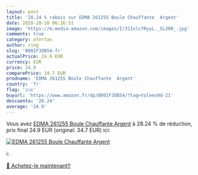 ```yaml
---
layout: post
title: '28.24 % rabais sur EDMA 261255 Boule Chauffante  Argent'
date: 2020-10-10 06:26:51
image: 'https://m.media-amazon.com/images/I/31IvlcYRyyL._SL200_.jpg'
comments: true
category: ofertas
author: ring
slug: 'B00IF3OB54-fr'
actualPrice: 24.9 EUR
currency: EUR
price: 24.9
comparePrice: 34.7 EUR
prodname: 'EDMA 261255 Boule Chauffante  Argent'
country: 'fr'
flag: '🇫🇷'
buyurl: 'https://www.amazon.fr/dp/B00IF3OB54/?tag=tolees0d-21'
descuento: '28.24'
average: '24.9'
---
```


Vous avez [EDMA 261255 Boule Chauffante  Argent](https://www.amazon.fr/dp/B00IF3OB54/?tag=tolees0d-21)  à  28.24 % de réduction, prix final  24.9 EUR (original: 34.7 EUR) ici:

[![EDMA 261255 Boule Chauffante  Argent](https://m.media-amazon.com/images/I/31IvlcYRyyL._SL200_.jpg)](https://www.amazon.fr/dp/B00IF3OB54/?tag=tolees0d-21)

ℹ️:


[🛒 Achetez-le maintenant!!](https://www.amazon.fr/dp/B00IF3OB54/?tag=tolees0d-21)
